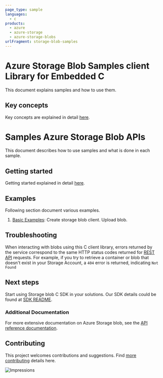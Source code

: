 ```yaml
---
page_type: sample
languages:
  - c
products:
  - azure
  - azure-storage
  - azure-storage-blobs
urlFragment: storage-blob-samples
---
```


# Azure Storage Blob Samples client Library for Embedded C
This document explains samples and how to use them.

## Key concepts
Key concepts are explained in detail [here][SDK_README_KEY_CONCEPTS].

# Samples Azure Storage Blob APIs
This document describes how to use samples and what is done in each sample.

## Getting started
Getting started explained in detail [here][SDK_README_GETTING_STARTED].

## Examples
   Following section document various examples.

1. [Basic Examples][samples_basic]: Create storage blob client. Upload blob.

## Troubleshooting
When interacting with blobs using this C client library, errors returned by the service correspond to the same HTTP
status codes returned for [REST API][error_codes] requests. For example, if you try to retrieve a container or blob that
doesn't exist in your Storage Account, a `404` error is returned, indicating `Not Found`

## Next steps
Start using Storage blob C SDK in your solutions. Our SDK details could be found at [SDK README][BLOB_SDK_README]. 

###  Additional Documentation
For more extensive documentation on Azure Storage blob, see the [API reference documentation][storageblob_rest].

## Contributing
This project welcomes contributions and suggestions. Find [more contributing][SDK_README_CONTRIBUTING] details here.

<!-- LINKS -->
[BLOB_SDK_README]: ../README.md
[SDK_README_CONTRIBUTING]:../README.md#contributing
[SDK_README_GETTING_STARTED]: ../README.md#getting-started
[SDK_README_KEY_CONCEPTS]: ../README.md#key-concepts
[samples_basic]: src/blobs_client_example.c
[storageblob_rest]: https://docs.microsoft.com/en-us/rest/api/storageservices/blob-service-rest-api
[error_codes]: https://docs.microsoft.com/rest/api/storageservices/blob-service-error-codes

![Impressions](https://azure-sdk-impressions.azurewebsites.net/api/impressions/azure-sdk-for-c%2Fsdk%2Fstorage%2Fblobs%2Fsrc%2Fsamples%2FREADME.png)
